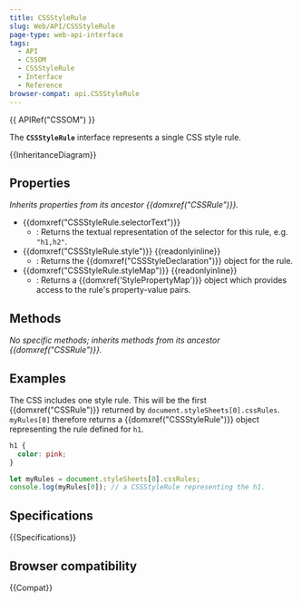 ```yaml
---
title: CSSStyleRule
slug: Web/API/CSSStyleRule
page-type: web-api-interface
tags:
  - API
  - CSSOM
  - CSSStyleRule
  - Interface
  - Reference
browser-compat: api.CSSStyleRule
---
```

{{ APIRef("CSSOM") }}

The **`CSSStyleRule`** interface represents a single CSS style rule.

{{InheritanceDiagram}}

## Properties

_Inherits properties from its ancestor {{domxref("CSSRule")}}._

- {{domxref("CSSStyleRule.selectorText")}}
  - : Returns the textual representation of the selector for this rule, e.g. `"h1,h2"`.
- {{domxref("CSSStyleRule.style")}} {{readonlyinline}}
  - : Returns the {{domxref("CSSStyleDeclaration")}} object for the rule.
- {{domxref("CSSStyleRule.styleMap")}} {{readonlyinline}}
  - : Returns a {{domxref('StylePropertyMap')}} object which provides access to the rule's property-value pairs.

## Methods

_No specific methods; inherits methods from its ancestor {{domxref("CSSRule")}}._

## Examples

The CSS includes one style rule. This will be the first {{domxref("CSSRule")}} returned by `document.styleSheets[0].cssRules`.
`myRules[0]` therefore returns a {{domxref("CSSStyleRule")}} object representing the rule defined for `h1`.

```css
h1 {
  color: pink;
}
```

```js
let myRules = document.styleSheets[0].cssRules;
console.log(myRules[0]); // a CSSStyleRule representing the h1.
```

## Specifications

{{Specifications}}

## Browser compatibility

{{Compat}}
